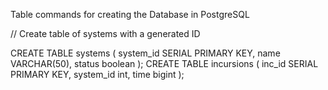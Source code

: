 Table commands for creating the Database in PostgreSQL

// Create table of systems with a generated ID

CREATE TABLE systems (
  system_id     SERIAL PRIMARY KEY,
  name          VARCHAR(50),
  status        boolean
);
CREATE TABLE incursions (
  inc_id            SERIAL PRIMARY KEY,
  system_id         int,
  time              bigint
);